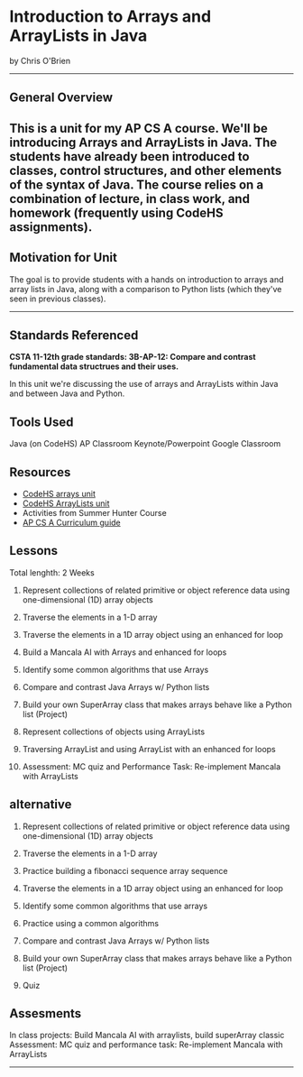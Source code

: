 # Introduction to Arrays and ArrayLists in Java
by Chris O'Brien

-----

## General Overview
This is a unit for my AP CS A course.  We'll be introducing Arrays and ArrayLists in Java.  The students have already been introduced to classes, control structures, and other elements of the syntax of Java.  The course relies on a combination of lecture, in class work, and homework (frequently using CodeHS assignments).
---

## Motivation for Unit
The goal is to provide students with a hands on introduction to arrays and array lists in Java, along with a comparison to Python lists (which they've seen in previous classes).  

---

## Standards Referenced

**CSTA 11-12th grade standards: 3B-AP-12: Compare and contrast fundamental data structrues and their uses.**

In this unit we're discussing the use of arrays and ArrayLists within Java and between Java and Python.



## Tools Used
Java (on CodeHS)
AP Classroom
Keynote/Powerpoint
Google Classroom

## Resources
- [CodeHS arrays unit](https://codehs.com/course/6165/explore/module/9492)
- [CodeHS ArrayLists unit](https://codehs.com/course/6165/explore/module/9493/lesson/1730167)
- Activities from Summer Hunter Course
- [AP CS A Curriculum guide](https://www.chagrinschools.org/Downloads/ap-computer-science-a-course-and-exam-description%20-%20fall%202020.pdf)
## Lessons
Total lenghth: 2 Weeks

1. Represent collections of related primitive or object reference data using one-dimensional (1D) array objects

2. Traverse the elements in a 1-D array

3.  Traverse the elements in a 1D array object using an enhanced for loop

4. Build a Mancala AI with Arrays and enhanced for loops

5. Identify some common algorithms that use Arrays

6. Compare and contrast Java Arrays w/ Python lists  

7.  Build your own SuperArray class that makes arrays behave like a Python list (Project)

8. Represent collections of objects using ArrayLists

9. Traversing ArrayList and using ArrayList with an enhanced for loops

10. Assessment: MC quiz and Performance Task: Re-implement Mancala with ArrayLists


## alternative
1. Represent collections of related primitive or object reference data using one-dimensional (1D) array objects

2. Traverse the elements in a 1-D array

3. Practice building a fibonacci sequence array sequence

4. Traverse the elements in a 1D array object using an enhanced for loop

5. Identify some common algorithms that use arrays

7. Practice using a common algorithms

8. Compare and contrast Java Arrays w/ Python lists  

9. Build your own SuperArray class that makes arrays behave like a Python list (Project)

10. Quiz

## Assesments
In class projects: Build Mancala AI with arraylists, build superArray classic
Assessment: MC quiz and performance task: Re-implement Mancala with ArrayLists


---
